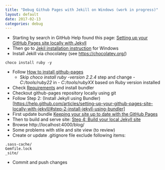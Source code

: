 ```yaml
---
title: "Debug Github Pages with Jekill on Windows (work in progress)"
layout: default
date: 2017-02-13
categories: debug
---
```


* Starting by search in GitHub Help found this page: [Setting up your GitHub Pages site locally with Jekyll](https://help.github.com/articles/setting-up-your-github-pages-site-locally-with-jekyll/#platform-windows)
* Then go to [Jekil installation instruction](http://jekyllrb.com/docs/windows/#installation) for Windows
* Install Jekill via chocolatey (see https://chocolatey.org/)

```
choco install ruby -y
```

* Follow [How to install github-pages](http://jekyllrb.com/docs/windows/#how-to-install-github-pages)
  * Skip *choco install ruby -version 2.2.4* step and change *- C:/tools/ruby22* in - *C:/tools/rubyXX* based on Ruby version installed
* Check [Requirements](https://help.github.com/articles/setting-up-your-github-pages-site-locally-with-jekyll/#requirements) and install bundler
* Checkout github-pages repository locally using git
* Follow Step 2: (Install Jekyll using Bundler)[https://help.github.com/articles/setting-up-your-github-pages-site-locally-with-jekyll/#step-2-install-jekyll-using-bundler]
* First update bundle [Keeping your site up to date with the GitHub Pages](https://help.github.com/articles/setting-up-your-github-pages-site-locally-with-jekyll/#keeping-your-site-up-to-date-with-the-github-pages-gem)
* Then to build and serve site: [Step 4: Build your local Jekyll site](https://help.github.com/articles/setting-up-your-github-pages-site-locally-with-jekyll/#step-4-build-your-local-jekyll-site)
* Browse http://localhost:4000/blog/
* Some problems with stile and site view (to review)
* Create or update .gitignore file exclude following items:

```
.sass-cache/
Gemfile.lock
_site/
```

* Commit and push changes
